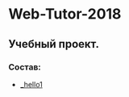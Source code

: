 # Web-Tutor-2018

## Учебный проект.

### Состав:

* [_hello1](https://github.com/Vitaly2016A-s/Web-Tutor-2018/tree/master/simple/src/1-hello) 
